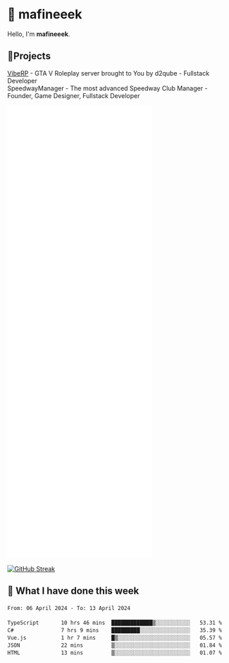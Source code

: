 # 👋 mafineeek
Hello, I'm **mafineeek**.

## 📝Projects

[VibeRP](https://v-rp.pl) - GTA V Roleplay server brought to You by d2qube - Fullstack Developer<br/>
SpeedwayManager - The most advanced Speedway Club Manager - Founder, Game Designer, Fullstack Developer


![](./github-metrics.svg)

[![GitHub Streak](https://streak-stats.demolab.com/?user=mafineeek)](https://git.io/streak-stats)

## 📰 What I have done this week
<!--START_SECTION:waka-->

```txt
From: 06 April 2024 - To: 13 April 2024

TypeScript       10 hrs 46 mins  █████████████▒░░░░░░░░░░░   53.31 %
C#               7 hrs 9 mins    █████████░░░░░░░░░░░░░░░░   35.39 %
Vue.js           1 hr 7 mins     █▒░░░░░░░░░░░░░░░░░░░░░░░   05.57 %
JSON             22 mins         ▒░░░░░░░░░░░░░░░░░░░░░░░░   01.84 %
HTML             13 mins         ▒░░░░░░░░░░░░░░░░░░░░░░░░   01.07 %
```

<!--END_SECTION:waka-->
